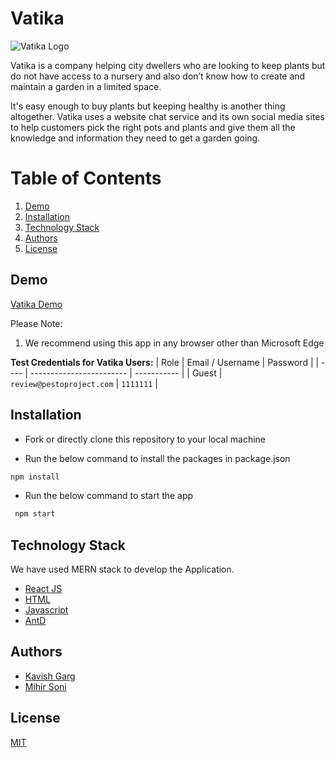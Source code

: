 # Vatika

![Vatika Logo](https://res.cloudinary.com/ds4gbbc6g/image/upload/v1665863257/Vatika/React%20FrontEnd/logo_lcxupl.png)

Vatika is a company helping city dwellers who are looking to keep plants but do not have access to a nursery and also don’t know how to create and maintain a garden in a limited space.

It's easy enough to buy plants but keeping healthy is another thing altogether.
Vatika uses a website chat service and its own social media sites to help customers pick the right pots and plants and give them all the knowledge and information they need to get a garden going.

# Table of Contents

1. [Demo](#demo)
2. [Installation](#installation)
3. [Technology Stack](#technology-stack)
4. [Authors](#authors)
5. [License](#license)

## Demo

[Vatika Demo](https://vatika.netlify.app/)

Please Note:

1. We recommend using this app in any browser other than Microsoft Edge

**Test Credentials for Vatika Users:**
| Role | Email / Username | Password |
| ---- | ------------------------ | ----------- |
| Guest | `review@pestoproject.com` | `1111111` |

## Installation

- Fork or directly clone this repository to your local machine

- Run the below command to install the packages in package.json

```bash
npm install
```

- Run the below command to start the app

```bash
 npm start
```

## Technology Stack

We have used MERN stack to develop the Application.

- [React JS](https://reactjs.org/)
- [HTML](https://developer.mozilla.org/en-US/docs/Web/HTML)
- [Javascript](https://developer.mozilla.org/en-US/docs/Web/JavaScript)
- [AntD](https://ant.design/)

## Authors

- [Kavish Garg](https://github.com/Kavish15)
- [Mihir Soni](https://github.com/mihirsoni15)

## License

[MIT](https://opensource.org/licenses/MIT)
